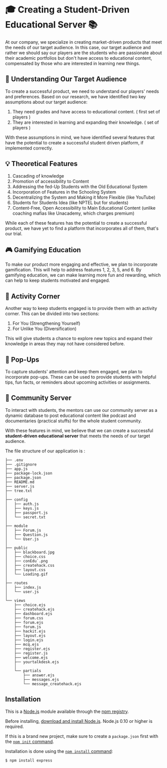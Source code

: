 # 🎓 Creating a Student-Driven Educational Server 📚

At our company, we specialize in creating market-driven products that meet the needs of our target audience. In this case, our target audience and rather we should say our players are the  students who are passionate about their academic portfolios but don't have access to educational content, compensated by those who are interested in learning new things.

## 🤔 Understanding Our Target Audience

To create a successful product, we need to understand our players' needs and preferences. Based on our research, we have identified two key assumptions about our target audience:

1. They need grades and have access to educational content. ( first set of players )
2. They are interested in learning and expanding their knowledge. (  set of players )

With these assumptions in mind, we have identified several features that have the potential to create a successful student driven platform,  if implemented correctly.

## 💡 Theoretical Features

1. Cascading of knowledge
2. Promotion of accessibility to Content
3. Addressing the fed-Up Students with the Old Educational System
4. Incorporation of Features in the Schooling System
5. Decentralizing the System and Making it More Flexible (like YouTube)
6. Students for Students Idea (like NPTEL but for students)
7. Content-Free, Open Accessibility to Main Educational Content (unlike coaching mafias like Unacademy, which charges premium)

While each of these features has the potential to create a successful product, we have yet to find a platform that incorporates all of them, that's our trial.


## 🎮 Gamifying Education

To make our product more engaging and effective, we plan to incorporate gamification. This will help to address features 1, 2, 3, 5, and 6. By gamifying education, we can make learning more fun and rewarding, which can help to keep students motivated and engaged.

## 📝 Activity Corner

Another way to keep students engaged is to provide them with an activity corner. This can be divided into two sections:

1. For You (Strengthening Yourself)
2. For Unlike You (Diversification)

This will give students a chance to explore new topics and expand their knowledge in areas they may not have considered before.


## 🔔 Pop-Ups

To capture students' attention and keep them engaged, we plan to incorporate pop-ups. These can be used to provide students with helpful tips, fun facts, or reminders about upcoming activities or assignments.

## 📄 Community Server

To interact with students, the mentors can use our community server as a dynamic database to post educational content like podcast and documentaries (practical stuffs) for the whole student community.

With these features in mind, we believe that we can create a successful <strong>student-driven educational server</strong> that meets the needs of our target audience.

The file structure of our application is : 

```
├── .env
├── .gitignore
├── app.js
├── package-lock.json
├── package.json
├── README.md
├── server.js
├── tree.txt
│
├── config
│   ├── auth.js
│   ├── keys.js
│   ├── passport.js
│   └── secret.txt
│
├── module
│   ├── Forum.js
│   ├── Question.js
│   └── User.js
│
├── public
│   ├── blackboard.jpg
│   ├── choice.css
│   ├── conEdu`.png
│   ├── createhack.css
│   ├── layout.css
│   └── Loading.gif
│
├── routes
│   ├── index.js
│   └── user.js
│
└── views
    ├── choice.ejs
    ├── createhack.ejs
    ├── dashboard.ejs
    ├── forum.css
    ├── forum.ejs
    ├── forum.js
    ├── hackit.ejs
    ├── layout.ejs
    ├── login.ejs
    ├── mcq.ejs
    ├── register.ejs
    ├── register.js
    ├── welcome.ejs
    ├── yourtalkdesk.ejs
    │
    └── partials
        ├── answer.ejs
        ├── messages.ejs
        └── message_createhack.ejs
```

## Installation

This is a [Node.js](https://nodejs.org/en/) module available through the
[npm registry](https://www.npmjs.com/).

Before installing, [download and install Node.js](https://nodejs.org/en/download/).
Node.js 0.10 or higher is required.

If this is a brand new project, make sure to create a `package.json` first with
the [`npm init` command](https://docs.npmjs.com/creating-a-package-json-file).

Installation is done using the
[`npm install` command](https://docs.npmjs.com/getting-started/installing-npm-packages-locally):

```console
$ npm install express
```
